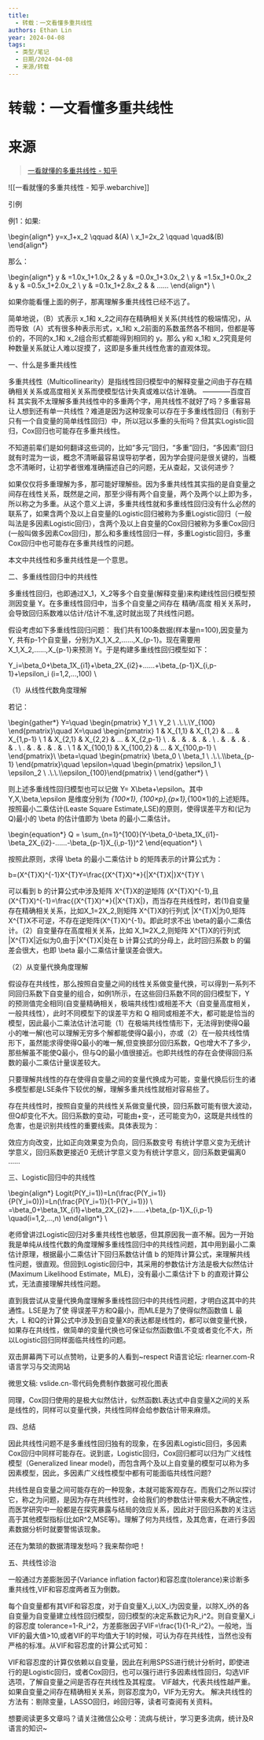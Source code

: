 ```yaml
---
title:
  - 转载：一文看懂多重共线性
authors: Ethan Lin
year: 2024-04-08
tags:
  - 类型/笔记
  - 日期/2024-04-08
  - 来源/转载
---
```

# 转载：一文看懂多重共线性



# 来源

> [一看就懂的多重共线性 - 知乎](https://zhuanlan.zhihu.com/p/355241680)


![[一看就懂的多重共线性 - 知乎.webarchive]]


引例

例1：如果:

\begin{align*} y=x_1+x_2 \qquad &(A) \\ x_1=2x_2 \qquad \quad&(B) \end{align*}

那么：

\begin{align*} y & =1.0x_1+1.0x_2 & y & =0.0x_1+3.0x_2 \\ y & =1.5x_1+0.0x_2 & y & =0.5x_1+2.0x_2 \\ y & =0.1x_1+2.8x_2 & & …… \end{align*} \\

如果你能看懂上面的例子，那离理解多重共线性已经不远了。

简单地说，（B）式表示 x_1和 x_2之间存在精确相关关系(共线性的极端情况)，从而导致（A）式有很多种表示形式，x_1和 x_2前面的系数虽然各不相同，但都是等价的，不同的x_1和 x_2组合形式都能得到相同的 y。那么 y和 x_1和 x_2究竟是何种数量关系就让人难以捉摸了，这即是多重共线性危害的直观体现。

一、什么是多重共线性

多重共线性（Multicollinearity）是指线性回归模型中的解释变量之间由于存在精确相关关系或高度相关关系而使模型估计失真或难以估计准确。 ————百度百科
其实我不太理解多重共线性中的多重两个字，用共线性不就好了吗？多重容易让人想到还有单一共线性？难道是因为这种现象可以存在于多重线性回归（有别于只有一个自变量的简单线性回归）中，所以冠以多重的头衔吗？但其实Logistic回归，Cox回归也可能存在多重共线性。

不知道前辈们是如何翻译这些词的，比如“多元”回归，“多重”回归，“多因素”回归就有时混为一谈，概念不清晰最容易误导初学者，因为学会提问是很关键的，当概念不清晰时，让初学者很难准确描述自己的问题，无从查起，又谈何进步？

如果仅仅将多重理解为多，那可能好理解些。因为多重共线性其实指的是自变量之间存在线性关系，既然是之间，那至少得有两个自变量，两个及两个以上即为多，所以称之为多重。从这个意义上讲，多重共线性就和多重线性回归没有什么必然的联系了，如果含两个及以上自变量的Logistic回归被称为多重Logistic回归（一般叫法是多因素Logistic回归），含两个及以上自变量的Cox回归被称为多重Cox回归(一般叫做多因素Cox回归)，那么和多重线性回归一样，多重Logistic回归，多重Cox回归中也可能存在多重共线性的问题。

本文中共线性和多重共线性是一个意思。

二、多重线性回归中的共线性

多重线性回归，也即通过X_1，X_2等多个自变量(解释变量)来构建线性回归模型预测因变量 Y。在多重线性回归中，当多个自变量之间存在 精确/高度 相关关系时，会导致回归系数难以估计/估计不准,这时就出现了共线性问题。

假设考虑如下多重线性回归问题： 我们共有100条数据(样本量n=100),因变量为 Y, 共有p-1个自变量，分别为X_1,X_2,……,X_{p-1}。现在需要用X_1,X_2,……,X_{p-1}来预测 Y。于是构建多重线性回归模型如下：

Y_i=\beta_0+\beta_1X_{i1}+\beta_2X_{i2}+……+\beta_{p-1}X_{i,p-1}+\epsilon_i (i=1,2,...,100) \\

（1）从线性代数角度理解

若记：

\begin{gather*} Y=\quad \begin{pmatrix} Y_1 \\ Y_2 \\ .\\.\\.\\Y_{100} \end{pmatrix}\quad X=\quad \begin{pmatrix} 1 & X_{1,1} & X_{1,2} & ... & X_{1,p-1} \\ 1 & X_{2,1} & X_{2,2} & ... & X_{2,p-1} \\ . & . & . & . & . \\ . & . & . & . & . \\ . & . & . & . & . \\ 1 & X_{100,1} & X_{100,2} & ... & X_{100,p-1} \\ \end{pmatrix}\\ \beta=\quad \begin{pmatrix} \beta_0 \\ \beta_1 \\ .\\.\\.\\\beta_{p-1} \end{pmatrix}\quad \epsilon=\quad \begin{pmatrix} \epsilon_1 \\ \epsilon_2 \\ .\\.\\.\\\epsilon_{100}\end{pmatrix} \\ \end{gather*} \\

则上述多重线性回归模型也可以记做 Y= X\beta+\epsilon。其中Y,X,\beta,\epsilon 是维度分别为 _{100×1}, _{100×p},_{p×1},_{100×1}的上述矩阵。 按照最小二乘估计(Leaste Square Estimate,LSE)的原则，使得误差平方和(记为Q)最小的  \beta 的估计值即为  \beta 的最小二乘估计。

\begin{equation*} Q = \sum_{n=1}^{100}(Y-\beta_0-\beta_1X_{i1}-\beta_2X_{i2}-……-\beta_{p-1}X_{i,p-1})^2 \end{equation*} \\

按照此原则，求得 \beta 的最小二乘估计 b 的矩阵表示的计算公式为：

b=(X^{T}X)^{-1}X^{T}Y=\frac{(X^{T}X)^*}{|X^{T}X|}X^{T}Y \\

可以看到  b 的计算公式中涉及矩阵 X^{T}X的逆矩阵 (X^{T}X)^{-1},且(X^{T}X)^{-1}=\frac{(X^{T}X)^*}{|X^{T}X|}，而当存在共线性时，若(1)自变量存在精确相关关系，比如X_1=2X_2,则矩阵 X^{T}X的行列式 |X^{T}X|为0,矩阵 X^{T}X不可逆，不存在逆矩阵(X^{T}X)^{-1}。即此时求不出 \beta的最小二乘估计。（2）自变量存在高度相关关系，比如 X_1≈2X_2,则矩阵 X^{T}X的行列式 |X^{T}X|近似为0,由于|X^{T}X|处在 b 计算公式的分母上，此时回归系数 b 的偏差会很大，也即 \beta 最小二乘估计量误差会很大。

（2）从变量代换角度理解

假设存在共线性，那么按照自变量之间的线性关系做变量代换，可以得到一系列不同回归系数下自变量的组合，如例1所示，在这些回归系数不同的回归模型下，Y的预测值完全相同(自变量精确相关，极端共线性)或相差不大（自变量高度相关，一般共线性），此时不同模型下的误差平方和 Q 相同或相差不大，都可能是恰当的模型，因此最小二乘法估计法可能（1）在极端共线性情形下，无法得到使得Q最小的唯一解(也可以理解无穷多个解都能使得Q最小)，亦或（2）在一般共线性情形下，虽然能求得使得Q最小的唯一解,但变换部分回归系数，Q也增大不了多少，那些解虽不能使Q最小，但与Q的最小值很接近。也即共线性的存在会使得回归系数的最小二乘估计量误差较大。

只要理解共线性的存在使得自变量之间的变量代换成为可能，变量代换后衍生的诸多模型都是LSE条件下较优的解，理解多重共线性就相对容易些了。

存在共线性时，按照自变量的共线性关系做变量代换，回归系数可能有很大波动，但Q却变化不大。回归系数的变动，可能由+变-，还可能变为0，这既是共线性的危害，也是识别共线性的重要线索。具体表现为：

效应方向改变，比如正向效果变为负向，回归系数变号
有统计学意义变为无统计学意义，回归系数更接近0
无统计学意义变为有统计学意义，回归系数更偏离0
……

三、Logistic回归中的共线性

\begin{align*} Logit(P(Y_i=1))=Ln(\frac{P(Y_i=1)}{P(Y_i=0)})=Ln(\frac{P(Y_i=1)}{1-P(Y_i=1)}) \\ =\beta_0+\beta_1X_{i1}+\beta_2X_{i2}+……+\beta_{p-1}X_{i,p-1} \quad(i=1,2,...,n) \end{align*} \\

老师曾讲过Logistic回归对多重共线性也敏感，但其原因我一直不解。因为一开始我是单纯从线性代数的角度理解多重线性回归中的共线性问题，其中用到最小二乘估计原理，根据最小二乘估计下回归系数估计值  b 的矩阵计算公式，来理解共线性问题，很直观。但回到Logistic回归中，其采用的参数估计方法是极大似然估计(Maximum Likelihood Estimate，MLE)，没有最小二乘估计下 b 的直观计算公式，无法直接理解共线性问题。

直到我尝试从变量代换角度理解多重线性回归中的共线性问题，才明白这其中的共通性。LSE是为了使 得误差平方和Q最小，而MLE是为了使得似然函数值 L 最大，L 和Q的计算公式中涉及到自变量X的表达都是线性的，都可以做变量代换，如果存在共线性，做简单的变量代换也可保证似然函数值L不变或者变化不大，所以Logistic回归同样面临共线性的问题。

双击屏幕两下可以点赞哟，让更多的人看到~respect
R语言论坛: rlearner.com-R语言学习与交流网站

微思文稿: vslide.cn-零代码免费制作数据可视化图表

同理，Cox回归使用的是极大似然估计，似然函数L表达式中自变量X之间的关系是线性的，同样可以变量代换，共线性同样会给参数估计带来麻烦。

四、总结

因此共线性问题不是多重线性回归独有的现象，在多因素Logistic回归，多因素Cox回归中同样可能存在。说到底，Logistic回归，Cox回归都可以归为广义线性模型（Generalized linear model)，而包含两个及以上自变量的模型可以称为多因素模型，因此，多因素广义线性模型中都有可能面临共线性问题?

共线性是自变量之间可能存在的一种现象，本就可能客观存在。而我们之所以探讨它，称之为问题，是因为存在共线性时，会给我们的参数估计带来极大不确定性，而医学研究中一般都是在探究暴露与结局的效应关系，因此对于回归系数的关注远高于其他模型指标(比如R^2,MSE等)。理解了何为共线性，及其危害，在进行多因素数据分析时就要警惕该现象。

还在为繁琐的数据清理发愁吗？我来帮你吧！

五、共线性诊治

一般通过方差膨胀因子(Variance inflation factor)和容忍度(tolerance)来诊断多重共线性,VIF和容忍度两者互为倒数。

每个自变量都有其VIF和容忍度，对于自变量X_i,以X_i为因变量，以除X_i外的各自变量为自变量建立线性回归模型，回归模型的决定系数记为R_i^2。则自变量X_i的容忍度 tolerance=1-R_i^2，方差膨胀因子VIF=\frac{1}{1-R_i^2}。一般地，当VIF的最大值>10,或者VIF的平均值大于1的时候，可认为存在共线性，当然也没有严格的标准。从VIF和容忍度的计算公式可知：

VIF和容忍度的计算仅依赖以自变量，因此在利用SPSS进行统计分析时，即使进行的是Logistic回归，或者Cox回归，也可以强行进行多因素线性回归，勾选VIF选项，了解自变量之间是否存在共线性及其程度。
VIF越大，代表共线性越严重。如果自变量之间存在精确相关关系，则容忍度为0，VIF为无穷大。
解决共线性的方法有：剔除变量，LASSO回归，岭回归等，读者可查阅有关资料。

想要阅读更多文章吗？请关注微信公众号：流病与统计，学习更多流病，统计及R语言的知识~

